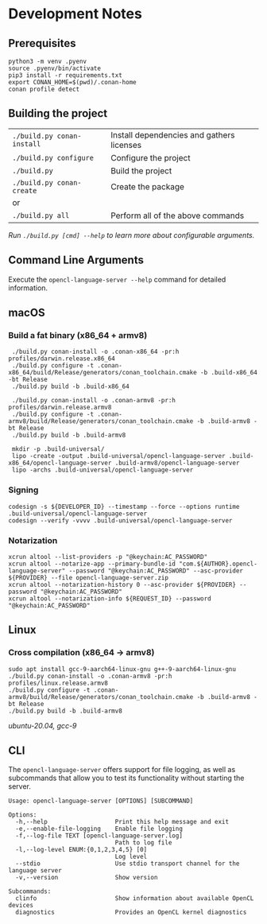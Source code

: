 # Development Notes

## Prerequisites

```shell
python3 -m venv .pyenv
source .pyenv/bin/activate
pip3 install -r requirements.txt
export CONAN_HOME=$(pwd)/.conan-home
conan profile detect
```

## Building the project

| | |
|---|---|
| `./build.py conan-install` | Install dependencies and gathers licenses|
| `./build.py configure` | Configure the project |
| `./build.py` | Build the project |
| `./build.py conan-create` | Create the package |
| or | |
| `./build.py all` | Perform all of the above commands |

*Run `./build.py [cmd] --help` to learn more about configurable arguments.*

## Command Line Arguments

Execute the `opencl-language-server --help` command for detailed information.

## macOS

### Build a fat binary (x86_64 + armv8)

```shell
 ./build.py conan-install -o .conan-x86_64 -pr:h profiles/darwin.release.x86_64
 ./build.py configure -t .conan-x86_64/build/Release/generators/conan_toolchain.cmake -b .build-x86_64 -bt Release
 ./build.py build -b .build-x86_64

 ./build.py conan-install -o .conan-armv8 -pr:h profiles/darwin.release.armv8
 ./build.py configure -t .conan-armv8/build/Release/generators/conan_toolchain.cmake -b .build-armv8 -bt Release
 ./build.py build -b .build-armv8

 mkdir -p .build-universal/
 lipo -create -output .build-universal/opencl-language-server .build-x86_64/opencl-language-server .build-armv8/opencl-language-server
 lipo -archs .build-universal/opencl-language-server 
 ```

### Signing

```shell
codesign -s ${DEVELOPER_ID} --timestamp --force --options runtime .build-universal/opencl-language-server
codesign --verify -vvvv .build-universal/opencl-language-server
```

### Notarization

```shell
xcrun altool --list-providers -p "@keychain:AC_PASSWORD"
xcrun altool --notarize-app --primary-bundle-id "com.${AUTHOR}.opencl-language-server" --password "@keychain:AC_PASSWORD" --asc-provider ${PROVIDER} --file opencl-language-server.zip
xcrun altool --notarization-history 0 --asc-provider ${PROVIDER} --password "@keychain:AC_PASSWORD"
xcrun altool --notarization-info ${REQUEST_ID} --password "@keychain:AC_PASSWORD"
```

## Linux

### Cross compilation (x86_64 -> armv8)

```shell
sudo apt install gcc-9-aarch64-linux-gnu g++-9-aarch64-linux-gnu
./build.py conan-install -o .conan-armv8 -pr:h profiles/linux.release.armv8
./build.py configure -t .conan-armv8/build/Release/generators/conan_toolchain.cmake -b .build-armv8 -bt Release
./build.py build -b .build-armv8
```

*ubuntu-20.04, gcc-9*

## CLI

The `opencl-language-server` offers support for file logging, as well as subcommands that allow you to test its functionality without starting the server.

```
Usage: opencl-language-server [OPTIONS] [SUBCOMMAND]

Options:
  -h,--help                   Print this help message and exit
  -e,--enable-file-logging    Enable file logging
  -f,--log-file TEXT [opencl-language-server.log] 
                              Path to log file
  -l,--log-level ENUM:{0,1,2,3,4,5} [0] 
                              Log level
  --stdio                     Use stdio transport channel for the language server
  -v,--version                Show version

Subcommands:
  clinfo                      Show information about available OpenCL devices
  diagnostics                 Provides an OpenCL kernel diagnostics
```
